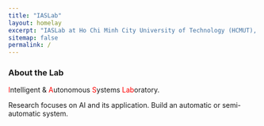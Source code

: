 ```yaml
---
title: "IASLab"
layout: homelay
excerpt: "IASLab at Ho Chi Minh City University of Technology (HCMUT), VNU-HCM"
sitemap: false
permalink: /
---
```


### About the Lab

<span style="color:red">I</span>ntelligent & <span style="color:red">A</span>utonomous <span style="color:red">S</span>ystems <span style="color:red">Lab</span>oratory.

Research focuses on AI and its application. Build an automatic or semi-automatic system.
